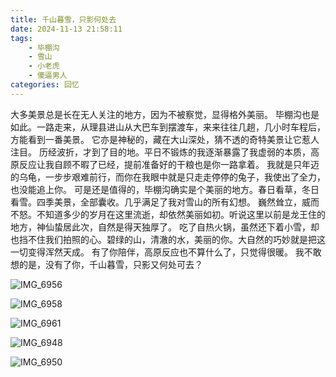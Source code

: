 ```yaml
---
title: 千山暮雪，只影何处去
date: 2024-11-13 21:58:11
tags: 
    - 毕棚沟
    - 雪山
    - 小老虎
    - 傻逼男人
categories: 回忆
---
```

大多美景总是长在无人关注的地方，因为不被察觉，显得格外美丽。
毕棚沟也是如此。一路走来，从理县进山从大巴车到摆渡车，来来往往几趟，几小时车程后，方能看到一番美景。
它亦是神秘的，藏在大山深处，猜不透的奇特美景让它惹人注目。
历经波折，才到了目的地。平日不锻炼的我逐渐暴露了我虚弱的本质，高原反应让我自顾不暇了已经，提前准备好的干粮也是你一路拿着。
我就是只年迈的乌龟，一步步艰难前行，而你在我眼中就是只走走停停的兔子，我使出了全力，也没能追上你。
可是还是值得的，毕棚沟确实是个美丽的地方。春日看草，冬日看雪。四季美景，全部囊收。几乎满足了我对雪山的所有幻想。
巍然耸立，威而不怒。不知道多少的岁月在这里流逝，却依然美丽如初。听说这里以前是龙王住的地方，神仙蛰居此次，自然是得天独厚了。
吃了自热火锅，虽然还下着小雪，却也挡不住我们拍照的心。碧绿的山，清澈的水，美丽的你。大自然的巧妙就是把这一切变得浑然天成。
有了你陪伴，高原反应也不算什么了，只觉得很暖。
我不敢想的是，没有了你，千山暮雪，只影又何处可去？

![IMG_6956](https://gmoonlight.oss-cn-chengdu.aliyuncs.com/img/202411132213314.jpeg)

![IMG_6958](https://gmoonlight.oss-cn-chengdu.aliyuncs.com/img/202411132213065.jpeg)

![IMG_6961](https://gmoonlight.oss-cn-chengdu.aliyuncs.com/img/202411132213406.jpeg)

![IMG_6948](https://gmoonlight.oss-cn-chengdu.aliyuncs.com/img/202411132213187.jpeg)

![IMG_6950](https://gmoonlight.oss-cn-chengdu.aliyuncs.com/img/202411132213939.jpeg)